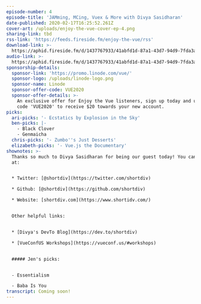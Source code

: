 ```yaml
---
episode-number: 4
episode-title: 'JAMming, MCing, Vuex & More with Divya Sasidharan'
date-published: 2020-02-17T16:25:52.261Z
cover-art: /uploads/enjoy-the-vue-cover-ep-4.png
sharing-link: tbd
rss-link: 'https://feeds.fireside.fm/enjoy-the-vue/rss'
download-link: >-
  https://aphid.fireside.fm/d/1437767933/41abfd1d-87a1-43d7-94d9-7fda3a5120e1/0823ce6d-6840-4e98-b153-289f0178c534.mp3
audio-link: >-
  https://aphid.fireside.fm/d/1437767933/41abfd1d-87a1-43d7-94d9-7fda3a5120e1/0823ce6d-6840-4e98-b153-289f0178c534.mp3
sponsorship-details:
  sponsor-link: 'https://promo.linode.com/vue/'
  sponsor-logo: /uploads/linode-logo.png
  sponsor-name: Linode
  sponsor-offer-code: VUE2020
  sponsor-offer-details: >-
    An exclusive offer for Enjoy the Vue listeners, sign up today and use promo
    code 'VUE2020' to receive $20 towards your new account.
picks:
  ari-picks: '- Ecstatics by Explosion in the Sky'
  ben-picks: |-
    - Black Clover
    - Genmaicha
  chris-picks: '- Zumbo''s Just Desserts'
  elizabeth-picks: '- Vue.js the Documentary'
shownotes: >-
  Thanks so much to Divya Sasidharan for being our guest today! You can find her
  at:


  * Twitter: [@shortdiv](https://twitter.com/shortdiv)

  * Github: [@shortdiv](https://github.com/shortdiv)

  * Website: [shortdiv.com](https://www.shortidv.com/)


  Other helpful links:


  * [Divya's DevTo Blog](https://dev.to/shortdiv)

  * [VueConfUS Workshops](https://vueconf.us/#workshops)


  ##### Jen's picks:


  - Essentialism

  - Baba Is You
transcript: Coming soon!
---
```



